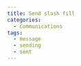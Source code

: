 ```yaml
---
title: Send slash fill
categories:
  - Communications
tags:
  - message
  - sending
  - sent
---
```

